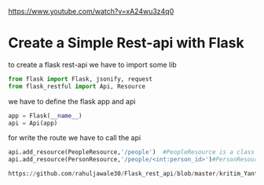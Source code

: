 https://www.youtube.com/watch?v=xA24wu3z4q0
# Create a Simple Rest-api with Flask

to create a flask rest-api we have to import some lib
```python
from flask import Flask, jsonify, request
from flask_restful import Api, Resource
```

we have to define the flask app and api 
```python
app = Flask(__name__)
api = Api(app)
```

for write the route we have to call the api 
```python
api.add_resource(PeopleResource,'/people')  #PeopleResource is a class name
api.add_resource(PersonResource,'/people/<int:person_id>')#PersonResource is a class name

https://github.com/rahuljawale30/Flask_rest_api/blob/master/kritim_Yantra/Screenshot%20(348).png
